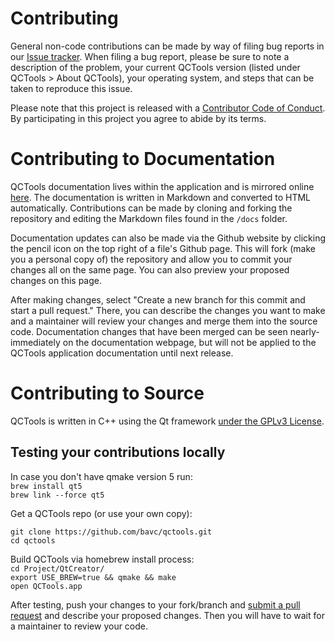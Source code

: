 # Contributing

General non-code contributions can be made by way of filing bug reports in our [Issue tracker](https://github.com/bavc/qctools/issues). When filing a bug report, please be sure to note a description of the problem, your current QCTools version (listed under QCTools > About QCTools), your operating system, and steps that can be taken to reproduce this issue.

Please note that this project is released with a [Contributor Code of Conduct](CODE_OF_CONDUCT.md). By participating in this project you agree to abide by its terms.
 
# Contributing to Documentation

QCTools documentation lives within the application and is mirrored online [here](http://bavc.github.io/qctools/). The documentation is written in Markdown and converted to HTML automatically. Contributions can be made by cloning and forking the repository and editing the Markdown files found in the `/docs` folder.

Documentation updates can also be made via the Github website by clicking the pencil icon on the top right of a file's Github page. This will fork (make you a personal copy of) the repository and allow you to commit your changes all on the same page. You can also preview your proposed changes on this page.

After making changes, select "Create a new branch for this commit and start a pull request." There, you can describe the changes you want to make and a maintainer will review your changes and merge them into the source code. Documentation changes that have been merged can be seen nearly-immediately on the documentation webpage, but will not be applied to the QCTools application documentation until next release.

# Contributing to Source

QCTools is written in C++ using the Qt framework [under the GPLv3 License](https://github.com/bavc/qctools/blob/master/License.html).

## Testing your contributions locally

In case you don't have qmake version 5 run:  
`brew install qt5`  
`brew link --force qt5`  

Get a QCTools repo (or use your own copy):  

`git clone https://github.com/bavc/qctools.git`  
`cd qctools`  

Build QCTools via homebrew install process:  
`cd Project/QtCreator/`  
`export USE_BREW=true && qmake && make`  
`open QCTools.app`  

After testing, push your changes to your fork/branch and [submit a pull request](https://github.com/bavc/qctools/compare?expand=1) and describe your proposed changes. Then you will have to wait for a maintainer to review your code.
